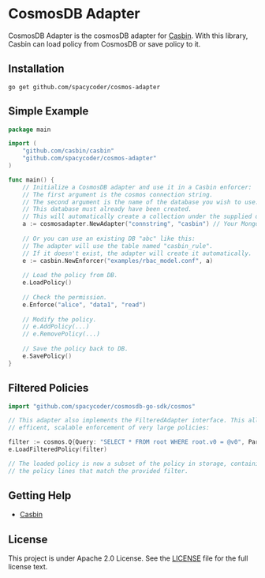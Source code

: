 CosmosDB Adapter
====

CosmosDB Adapter is the cosmosDB adapter for [Casbin](https://github.com/casbin/casbin). With this library, Casbin can load policy from CosmosDB or save policy to it.

## Installation
    go get github.com/spacycoder/cosmos-adapter

## Simple Example

```go
package main

import (
	"github.com/casbin/casbin"
	"github.com/spacycoder/cosmos-adapter"
)

func main() {
	// Initialize a CosmosDB adapter and use it in a Casbin enforcer:
	// The first argument is the cosmos connection string.
	// The second argument is the name of the database you wish to use. 
	// This database must already have been created. 
	// This will automatically create a collection under the supplied database with the name "casbin_rule".
	a := cosmosadapter.NewAdapter("connstring", "casbin") // Your MongoDB URL. 
	
	// Or you can use an existing DB "abc" like this:
	// The adapter will use the table named "casbin_rule".
	// If it doesn't exist, the adapter will create it automatically.
	e := casbin.NewEnforcer("examples/rbac_model.conf", a)
	
	// Load the policy from DB.
	e.LoadPolicy()
	
	// Check the permission.
	e.Enforce("alice", "data1", "read")
	
	// Modify the policy.
	// e.AddPolicy(...)
	// e.RemovePolicy(...)
	
	// Save the policy back to DB.
	e.SavePolicy()
}
```

## Filtered Policies

```go
import "github.com/spacycoder/cosmosdb-go-sdk/cosmos"

// This adapter also implements the FilteredAdapter interface. This allows for
// efficent, scalable enforcement of very large policies:

filter := cosmos.Q{Query: "SELECT * FROM root WHERE root.v0 = @v0", Parameters: []cosmos.P{{Name: "@v0", Value: "bob"}}}
e.LoadFilteredPolicy(filter)

// The loaded policy is now a subset of the policy in storage, containing only
// the policy lines that match the provided filter. 
```

## Getting Help

- [Casbin](https://github.com/casbin/casbin)

## License

This project is under Apache 2.0 License. See the [LICENSE](LICENSE) file for the full license text.
